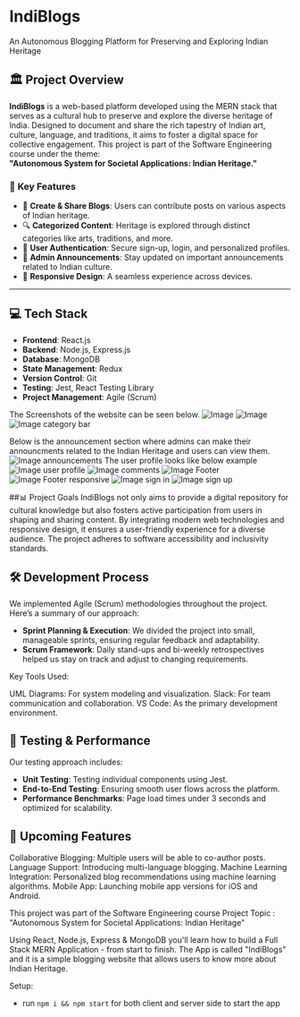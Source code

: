 # IndiBlogs
An Autonomous Blogging Platform for Preserving and Exploring Indian Heritage

## 🏛️ **Project Overview**
**IndiBlogs** is a web-based platform developed using the MERN stack that serves as a cultural hub to preserve and explore the diverse heritage of India. Designed to document and share the rich tapestry of Indian art, culture, language, and traditions, it aims to foster a digital space for collective engagement. This project is part of the Software Engineering course under the theme:  
**"Autonomous System for Societal Applications: Indian Heritage."**

### 🎯 **Key Features**
- 📝 **Create & Share Blogs**: Users can contribute posts on various aspects of Indian heritage.
- 🔍 **Categorized Content**: Heritage is explored through distinct categories like arts, traditions, and more.
- 👤 **User Authentication**: Secure sign-up, login, and personalized profiles.
- 🔔 **Admin Announcements**: Stay updated on important announcements related to Indian culture.
- 📱 **Responsive Design**: A seamless experience across devices.

---

## 💻 **Tech Stack**
- **Frontend**: React.js  
- **Backend**: Node.js, Express.js  
- **Database**: MongoDB  
- **State Management**: Redux  
- **Version Control**: Git  
- **Testing**: Jest, React Testing Library  
- **Project Management**: Agile (Scrum)


The Screenshots of the website can be seen below. 
![Image](https://github.com/HarshT18/IndiBlogs_/blob/master/ss%20search%20tags.png?raw=true)
![Image](https://github.com/HarshT18/IndiBlogs_/blob/master/ss%20blog.png?raw=true)
![Image category bar](https://github.com/HarshT18/IndiBlogs_/blob/master/ss%20categoryBar.png?raw=true)

Below is the announcement section where admins can make their announcments related to the Indian Heritage and users can view them.
![Image announcements](https://github.com/HarshT18/IndiBlogs_/blob/master/ss%20announce.png?raw=true)
The user profile looks like below example
![Image user profile](https://github.com/HarshT18/IndiBlogs_/blob/master/ss%20user%20profile.png?raw=true)
![Image comments](https://github.com/HarshT18/IndiBlogs_/blob/master/ss%20comments.png?raw=true)
![Image Footer](https://github.com/HarshT18/IndiBlogs_/blob/master/ss%20footer%20new.png?raw=true)
![Image Footer responsive](https://github.com/HarshT18/IndiBlogs_/blob/master/ss%20footer%20responsive%20galaxy%20note%2020%20android%2011.png?raw=true)
![Image sign in](https://github.com/HarshT18/IndiBlogs_/blob/master/ss%20sign%20in.png?raw=true)
![Image sign up](https://github.com/HarshT18/IndiBlogs_/blob/master/ss%20signup.png?raw=true)

##📊 Project Goals
IndiBlogs not only aims to provide a digital repository for cultural knowledge but also fosters active participation from users in shaping and sharing content. By integrating modern web technologies and responsive design, it ensures a user-friendly experience for a diverse audience. The project adheres to software accessibility and inclusivity standards.

## 🛠️ Development Process
We implemented Agile (Scrum) methodologies throughout the project. Here’s a summary of our approach:

- **Sprint Planning & Execution**: We divided the project into small, manageable sprints, ensuring regular feedback and adaptability.
- **Scrum Framework**: Daily stand-ups and bi-weekly retrospectives helped us stay on track and adjust to changing requirements.

Key Tools Used:

UML Diagrams: For system modeling and visualization.
Slack: For team communication and collaboration.
VS Code: As the primary development environment.

## 🧪 Testing & Performance
Our testing approach includes:

- **Unit Testing**: Testing individual components using Jest.
- **End-to-End Testing**: Ensuring smooth user flows across the platform.
- **Performance Benchmarks**: Page load times under 3 seconds and optimized for scalability.



## 🌟 Upcoming Features
Collaborative Blogging: Multiple users will be able to co-author posts.
Language Support: Introducing multi-language blogging.
Machine Learning Integration: Personalized blog recommendations using machine learning algorithms.
Mobile App: Launching mobile app versions for iOS and Android.

This project was part of the Software Engineering course
Project Topic : "Autonomous System for Societal
 Applications: Indian Heritage"

Using React, Node.js, Express & MongoDB you'll learn how to build a Full Stack MERN Application - from start to finish. The App is called "IndiBlogs" and it is a simple blogging website that allows users to know more about Indian Heritage.



Setup:
- run ```npm i && npm start``` for both client and server side to start the app

